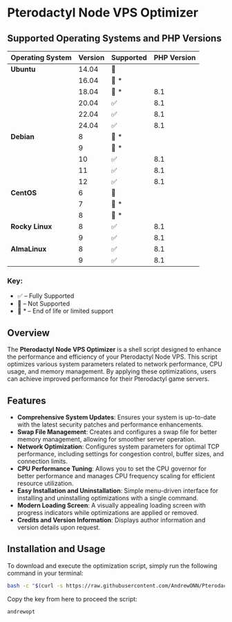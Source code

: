 # Pterodactyl Node VPS Optimizer

## Supported Operating Systems and PHP Versions

| Operating System | Version | Supported | PHP Version |
|------------------|---------|-----------|-------------|
| **Ubuntu**        | 14.04   | 🔴         |             |
|                  | 16.04   | 🔴 *       |             |
|                  | 18.04   | 🔴 *       | 8.1         |
|                  | 20.04   | ✅         | 8.1         |
|                  | 22.04   | ✅         | 8.1         |
|                  | 24.04   | ✅         | 8.1         |
| **Debian**        | 8       | 🔴 *       |             |
|                  | 9       | 🔴 *       |             |
|                  | 10      | ✅         | 8.1         |
|                  | 11      | ✅         | 8.1         |
|                  | 12      | ✅         | 8.1         |
| **CentOS**        | 6       | 🔴         |             |
|                  | 7       | 🔴 *       |             |
|                  | 8       | 🔴 *       |             |
| **Rocky Linux**   | 8       | ✅         | 8.1         |
|                  | 9       | ✅         | 8.1         |
| **AlmaLinux**     | 8       | ✅         | 8.1         |
|                  | 9       | ✅         | 8.1         |

### Key:

- ✅ – Fully Supported
- 🔴 – Not Supported
- 🔴 * – End of life or limited support


## Overview

The **Pterodactyl Node VPS Optimizer** is a shell script designed to enhance the performance and efficiency of your Pterodactyl Node VPS. This script optimizes various system parameters related to network performance, CPU usage, and memory management. By applying these optimizations, users can achieve improved performance for their Pterodactyl game servers.

## Features

- **Comprehensive System Updates**: Ensures your system is up-to-date with the latest security patches and performance enhancements.
- **Swap File Management**: Creates and configures a swap file for better memory management, allowing for smoother server operation.
- **Network Optimization**: Configures system parameters for optimal TCP performance, including settings for congestion control, buffer sizes, and connection limits.
- **CPU Performance Tuning**: Allows you to set the CPU governor for better performance and manages CPU frequency scaling for efficient resource utilization.
- **Easy Installation and Uninstallation**: Simple menu-driven interface for installing and uninstalling optimizations with a single command.
- **Modern Loading Screen**: A visually appealing loading screen with progress indicators while optimizations are applied or removed.
- **Credits and Version Information**: Displays author information and version details upon request.

## Installation and Usage

To download and execute the optimization script, simply run the following command in your terminal:

```bash
bash -c "$(curl -s https://raw.githubusercontent.com/AndrewONN/Pterodactyl-Node-Vps-Optimiser/main/optimize_vps.sh)"
```
Copy the key from here to proceed the script:

```bash
andrewopt
